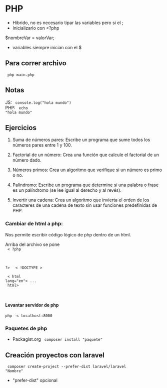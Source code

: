 # PHP

- Hibrido, no es necesario tipar las variables pero si el ;
- Inicializarlo con <?php

$nombreVar = valorVar;  

- variables siempre inician con el $

## Para correr archivo

<code> php main.php </code>

## Notas

JS: <code> console.log("hola mundo") </code> 
<br>
PHP: <code> echo "hola mundo" </code>

## Ejercicios

1. Suma de números pares: Escribe un programa que sume todos los números pares entre 1 y 100.

2. Factorial de un número: Crea una función que calcule el factorial de un número dado.

3. Números primos: Crea un algoritmo que verifique si un número es primo o no.

4. Palíndromo: Escribe un programa que determine si una palabra o frase es un palíndromo (se lee igual al derecho y al revés).

5. Invertir una cadena: Crea un algoritmo que invierta el orden de los caracteres de una cadena de texto sin usar funciones predefinidas de PHP.

### Cambiar de html a php:

Nos permite escribir código lógico de php dentro de un html.

Arriba del archivo se pone 
<code> 
<br>
< ?php
<br>

?>
</code>
<code>
< !DOCTYPE ><br>
 <br>
< html lang="en"> 
... 
<br>
html>

</code>

#### Levantar servidor de php 
<code>php -s localhost:8000</code>

### Paquetes de php
- Packagist.org
<code> composer install "paquete" </code>

## Creación proyectos con laravel
<code> composer create-project --prefer-dist laravel/laravel "Nombre"</code>
* "prefer-dist" opcional 
